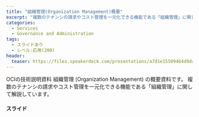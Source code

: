 ```yaml
---
title: "組織管理(Organization Management)概要"
excerpt: "複数のテナンシの請求やコスト管理を一元化できる機能である「組織管理」に関して解説しています。"
categories:
  - Services
  - Governance and Administration
tags:
  - スライドあり
  - レベル:応用(200)
header:
  teaser: https://files.speakerdeck.com/presentations/a7d1e15509464d9daefa9609a01c6d6c/slide_0.jpg
---
```


OCIの技術説明資料 組織管理 (Organization Management) の概要資料です。
複数のテナンシの請求やコスト管理を一元化できる機能である「組織管理」に関して解説しています。  

#### スライド



<div style="max-width:768px">
<!-- Speakerdeckから Embeded リンクを取得して貼り付け (ここから) -->

<script async class="speakerdeck-embed" data-id="a7d1e15509464d9daefa9609a01c6d6c" data-ratio="1.77777777777778" src="//speakerdeck.com/assets/embed.js"></script>

<!-- Speakerdeckから Embeded リンクを取得して貼り付け (ここまで) -->

</div>